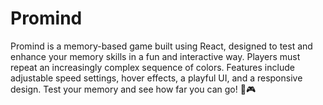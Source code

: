 # Promind
Promind is a memory-based game built using React, designed to test and enhance your memory skills in a fun and interactive way. Players must repeat an increasingly complex sequence of colors. Features include adjustable speed settings, hover effects, a playful UI, and a responsive design.  Test your memory and see how far you can go! 🧠🎮
